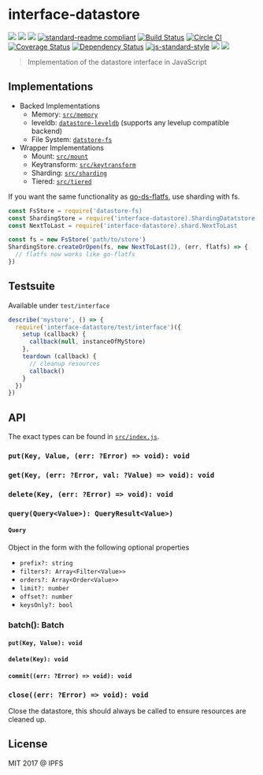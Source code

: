# interface-datastore

[![](https://img.shields.io/badge/made%20by-Protocol%20Labs-blue.svg?style=flat-square)](http://ipn.io)
[![](https://img.shields.io/badge/project-IPFS-blue.svg?style=flat-square)](http://ipfs.io/)
[![](https://img.shields.io/badge/freenode-%23ipfs-blue.svg?style=flat-square)](http://webchat.freenode.net/?channels=%23ipfs)
[![standard-readme compliant](https://img.shields.io/badge/standard--readme-OK-green.svg?style=flat-square)](https://github.com/RichardLitt/standard-readme)
[![Build Status](https://travis-ci.org/ipfs/js-interface-datastore.svg)](https://travis-ci.org/ipfs/js-interface-datastore) [![Circle CI](https://circleci.com/gh/ipfs/js-interface-datastore.svg?style=svg)](https://circleci.com/gh/ipfs/js-interface-datastore)
[![Coverage Status](https://coveralls.io/repos/github/ipfs/js-interface-datastore/badge.svg?branch=master)](https://coveralls.io/github/ipfs/js-interface-datastore?branch=master) [![Dependency Status](https://david-dm.org/diasdavid/js-peer-id.svg?style=flat-square)](https://david-dm.org/ipfs/js-interface-datastore)
[![js-standard-style](https://img.shields.io/badge/code%20style-standard-brightgreen.svg?style=flat-square)](https://github.com/feross/standard)
![](https://img.shields.io/badge/npm-%3E%3D3.0.0-orange.svg?style=flat-square)
![](https://img.shields.io/badge/Node.js-%3E%3D4.0.0-orange.svg?style=flat-square)

> Implementation of the datastore interface in JavaScript

## Implementations

- Backed Implementations
  - Memory: [`src/memory`](src/memory.js)
  - leveldb: [`datastore-leveldb`](https://github.com/ipfs/js-datastore-leveldb) (supports any levelup compatible backend)
  - File System: [`datstore-fs`](https://github.com/ipfs/js-datastore-fs)
- Wrapper Implementations
  - Mount: [`src/mount`](src/mount.js)
  - Keytransform: [`src/keytransform`](src/keytransform.js)
  - Sharding: [`src/sharding`](src/sharding.js)
  - Tiered: [`src/tiered`](src/tirered.js)

If you want the same functionality as [go-ds-flatfs](https://github.com/ipfs/go-ds-flatfs), use sharding with fs.

```js
const FsStore = require('datastore-fs)
const ShardingStore = require('interface-datastore).ShardingDatatstore
const NextToLast = require('interface-datastore).shard.NextToLast

const fs = new FsStore('path/to/store')
ShardingStore.createOrOpen(fs, new NextToLast(2), (err, flatfs) => {
  // flatfs now works like go-flatfs
})
```

## Testsuite

Available under `test/interface`

```js
describe('mystore', () => {
  require('interface-datastore/test/interface')({
    setup (callback) {
      callback(null, instanceOfMyStore)
    },
    teardown (callback) {
      // cleanup resources
      callback()
    }
  })
})
```

## API

The exact types can be found in [`src/index.js`](src/index.js).

### `put(Key, Value, (err: ?Error) => void): void`

### `get(Key, (err: ?Error, val: ?Value) => void): void`

### `delete(Key, (err: ?Error) => void): void`

### `query(Query<Value>): QueryResult<Value>)`

#### `Query`

Object in the form with the following optional properties

- `prefix?: string`
- `filters?: Array<Filter<Value>>`
- `orders?: Array<Order<Value>>`
- `limit?: number`
- `offset?: number`
- `keysOnly?: bool`

### batch(): Batch<Value>

#### `put(Key, Value): void`
#### `delete(Key): void`
#### `commit((err: ?Error) => void): void`

### `close((err: ?Error) => void): void`

Close the datastore, this should always be called to ensure resources are cleaned up.

## License

MIT 2017 @ IPFS
